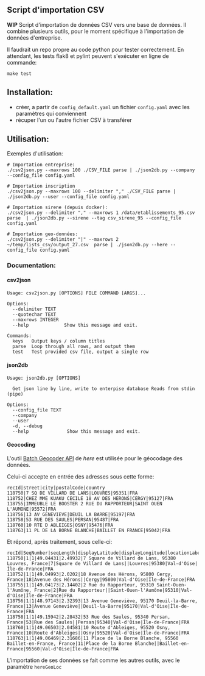 ## Script d'importation CSV
**WIP**
Script d'importation de données CSV vers une base de données. Il combine plusieurs outils, pour le moment
 spécifique à l'importation de données d'entreprise.

Il faudrait un repo propre au code python pour tester correctement. En attendant, les tests flak8 et pylint peuvent s'exécuter en ligne de commande:
```
make test
```

## Installation:
 - créer, a partir de `config_default.yaml` un fichier `config.yaml` avec les paramètres qui conviennent
 - récuper l'un ou l'autre fichier CSV à transférer

## Utilisation:
Exemples d'utilisation:

```
# Importation entreprise:
./csv2json.py --maxrows 100 ./CSV_FILE parse | ./json2db.py --company --config_file config.yaml

# Importation inscription
./csv2json.py --maxrows 100 --delimiter "," ./CSV_FILE parse | ./json2db.py --user --config_file config.yaml

# Importation sirene (depuis docker):
./csv2json.py --delimiter "," --maxrows 1 /data/etablissements_95.csv parse  | ./json2db.py --sirene --tag csv_sirene_95 --config_file config.yaml

# Importation geo-données:
./csv2json.py --delimiter "|" --maxrows 2 ~/temp/lists_csv/output_27.csv  parse | ./json2db.py --here --config_file config.yaml
```

### Documentation:
#### csv2json
```
Usage: csv2json.py [OPTIONS] FILE COMMAND [ARGS]...

Options:
  --delimiter TEXT
  --quotechar TEXT
  --maxrows INTEGER
  --help             Show this message and exit.

Commands:
  keys   Output keys / column titles
  parse  Loop through all rows, and output them
  test   Test provided csv file, output a single row
```

#### json2db
```
Usage: json2db.py [OPTIONS]

  Get json line by line, write to enterpise database Reads from stdin (pipe)

Options:
  --config_file TEXT
  --company
  --user
  -d, --debug
  --help              Show this message and exit.
```

#### Geocoding
L'outil [Batch Geocoder API](https://developer.here.com/documentation/batch-geocoder/topics/introduction.html) de _here_ est utilisée pour le géocodage des données.

Celui-ci accepte en entrée des adresses sous cette forme:
```csv
recId|street|city|postalCode|country
118750|7 SQ DE VILLARD DE LANS|LOUVRES|95351|FRA
118752|CHEZ MME KUAKU CECILE 18 AV DES HERONS|CERGY|95127|FRA
118755|IMMEUBLE LE BOOSTER 2 RUE DU RAPPORTEUR|SAINT OUEN L'AUMONE|95572|FRA
118756|13 AV GENEVIEVE|DEUIL LA BARRE|95197|FRA
118758|53 RUE DES SAULES|PERSAN|95487|FRA
118760|10 RTE D ABLEIGES|OSNY|95476|FRA
118763|11 PL DE LA BORNE BLANCHE|BAILLET EN FRANCE|95042|FRA
```

Et répond, après traitement, sous celle-ci:
```
recId|SeqNumber|seqLength|displayLatitude|displayLongitude|locationLabel|houseNumber|street|district|city|postalCode|county|state|country
118750|1|1|49.04431|2.49932|7 Square de Villard de Lans, 95380 Louvres, France|7|Square de Villard de Lans||Louvres|95380|Val-d'Oise|Île-de-France|FRA
118752|1|1|49.04993|2.0202|18 Avenue des Hérons, 95800 Cergy, France|18|Avenue des Hérons||Cergy|95800|Val-d'Oise|Île-de-France|FRA
118755|1|1|49.04173|2.14402|2 Rue du Rapporteur, 95310 Saint-Ouen-l'Aumône, France|2|Rue du Rapporteur||Saint-Ouen-l'Aumône|95310|Val-d'Oise|Île-de-France|FRA
118756|1|1|48.97143|2.32393|13 Avenue Geneviève, 95170 Deuil-la-Barre, France|13|Avenue Geneviève||Deuil-la-Barre|95170|Val-d'Oise|Île-de-France|FRA
118758|1|1|49.15942|2.28432|53 Rue des Saules, 95340 Persan, France|53|Rue des Saules||Persan|95340|Val-d'Oise|Île-de-France|FRA
118760|1|1|49.06503|2.04581|10 Route d'Ableiges, 95520 Osny, France|10|Route d'Ableiges||Osny|95520|Val-d'Oise|Île-de-France|FRA
118763|1|1|49.06469|2.31686|11 Place de la Borne Blanche, 95560 Baillet-en-France, France|11|Place de la Borne Blanche||Baillet-en-France|95560|Val-d'Oise|Île-de-France|FRA
```

L'importation de ses données se fait comme les autres outils, avec le paramètre `hereGeoLoc`
